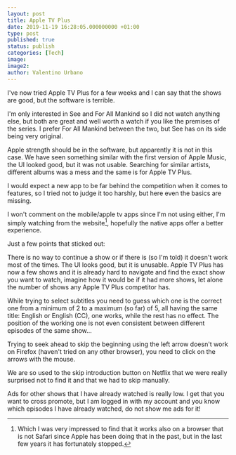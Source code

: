 ```yaml
---
layout: post
title: Apple TV Plus
date: 2019-11-19 16:28:05.000000000 +01:00
type: post
published: true
status: publish
categories: [Tech]
image:
image2:
author: Valentino Urbano
---
```


I've now tried Apple TV Plus for a few weeks and I can say that the shows are good, but the software is terrible.

I'm only interested in See and For All Mankind so I did not watch anything else, but both are great and well worth a watch if you like the premises of the series. I prefer For All Mankind between the two, but See has on its side being very original.

Apple strength should be in the software, but apparently it is not in this case. We have seen something similar with the first version of Apple Music, the UI looked good, but it was not usable. Searching for similar artists, different albums was a mess and the same is for Apple TV Plus.

I would expect a new app to be far behind the competition when it comes to features, so I tried not to judge it too harshly, but here even the basics are missing. 

I won't comment on the mobile/apple tv apps since I'm not using either, I'm simply watching from the website[^1], hopefully the native apps offer a better experience.

Just a few points that sticked out:

There is no way to continue a show or if there is (so I'm told) it doesn't work most of the times. The UI looks good, but it is unusable. Apple TV Plus has now a few shows and it is already hard to navigate and find the exact show you want to watch, imagine how it would be if it had more shows, let alone the number of shows any Apple TV Plus competitor has.

While trying to select subtitles you need to guess which one is the correct one from a minimum of 2 to a maximum (so far) of 5, all having the same title: English or English (CC), one works, while the rest has no effect. The position of the working one is not even consistent between different episodes of the same show...

Trying to seek ahead to skip the beginning using the left arrow doesn't work on Firefox (haven't tried on any other browser), you need to click on the arrows with the mouse.

We are so used to the skip introduction button on Netflix that we were really surprised not to find it and that we had to skip manually.

Ads for other shows that I have already watched is really low. I get that you want to cross promote, but I am logged in with my account and you know which episodes I have already watched, do not show me ads for it!

[^1]: Which I was very impressed to find that it works also on a browser that is not Safari since Apple has been doing that in the past, but in the last few years it has fortunately stopped.
